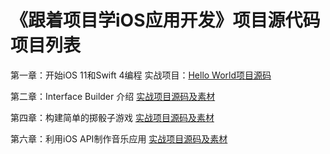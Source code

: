 # 《跟着项目学iOS应用开发》项目源代码项目列表

第一章：开始iOS 11和Swift 4编程
实战项目：[Hello World项目源码](https://github.com/liumingl/Swift-4-Tutorial-Chapter01-Hello-World)

第二章：Interface Builder 介绍
[实战项目源码及素材](https://github.com/liumingl/Swift-4-Tutorial-Chapter02)

第四章：构建简单的掷骰子游戏
[实战项目源码及素材](https://github.com/liumingl/Swift-4-Tutorial-Chapter04)

第六章：利用iOS API制作音乐应用
[实战项目源码及素材](https://github.com/liumingl/Swift-4-Tutorial-Chapter06)
